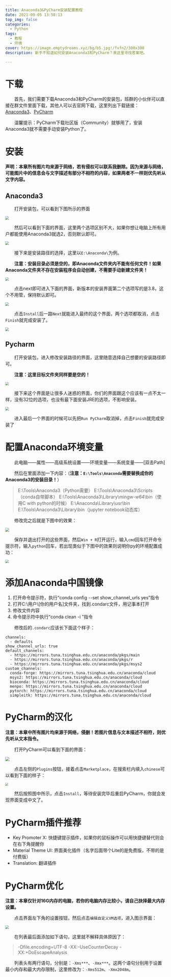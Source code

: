 ```yaml
---
title: Anaconda3&PyCharm安装配置教程
date: 2021-09-05 13:58:13
top_img: false
categories:
  - Python
tags:
  - 教程
  - 环境
cover: https://image.emptydreams.xyz/bg/b5.jpg!/fxfn2/300x300
description: 新手不知道如何安装Anaconda3和PyCharm？来这里寻找答案吧。

---
```


# 下载

&emsp;&emsp;首先，我们需要下载Anaconda3和PyCharm的安装包，班群的小伙伴可以直接在群文件里面下载，其他人可以去官网下载，这里列出下载链接：[Anaconda3](https://www.anaconda.com/products/individual)、[PyCharm](https://www.jetbrains.com/zh-cn/pycharm/download/#section=windows)

&emsp;&emsp;温馨提示：PyCharm下载社区版（Community）就够用了，安装Anaconda3就不需要手动安装Python了。

# 安装

**声明：本章所有图片均来源于网络，若有侵权可以联系我删除。因为来源与网络，可能图片中的信息会与文字描述有部分不相符的内容，如果两者不一样则优先听从文字内容。**

## Anaconda3

&emsp;&emsp;打开安装包，可以看到下图所示的界面

<img src="https://pic1.zhimg.com/v2-1a95c6756d90ce6dd74a9f08f6dd50a8_r.jpg" style="zoom:67%;" />

&emsp;&emsp;然后可以看到下面的界面，这里两个选项区别不大，如果你想让电脑上所有用户都能使用Anaconda3就选2，否则默认即可。

<img src="https://pic2.zhimg.com/v2-29778a46617e491adb554ac5fa5823b1_r.jpg" style="zoom:67%;" />

&emsp;&emsp;接下来是安装路径的选择，这里以`E:\Anaconda\`为例。

&emsp;&emsp;**注意：安装目录必须是空的，即Anaconda文件夹内不能有任何文件！如果Anaconda文件夹不存在安装程序会自动创建，不需要手动新建文件夹！**

<img src="https://pic2.zhimg.com/v2-64590b21362f65132f54d1a597f0c809_r.jpg" style="zoom:67%;" />

&emsp;&emsp;点击next即可进入下面的界面，新版本的安装界面第二个选项写的是3.8，这个不用管，保持默认即可。

<img src="https://pic1.zhimg.com/v2-118a4d294002f24f36b86cb6250b2594_r.jpg" style="zoom:67%;" />

&emsp;&emsp;点击`Install`后一路`Next`就能进入最终的这个界面，两个选项都取消，点击`Finish`就完成安装了。

<img src="https://pic2.zhimg.com/v2-6ed983e8cedf48dc0c0870d3de2c620d_r.jpg" style="zoom:67%;" />

## Pycharm

&emsp;&emsp;打开安装包，进入修改安装路径的界面，这里随意选择自己想要的安装路径即可。

&emsp;&emsp;**注意：这里目标文件夹同样要是空的！**

<img src="https://pic4.zhimg.com/80/v2-8fa2ab72964bc9a979b31d562012e45b_720w.jpg" style="zoom:67%;" />

&emsp;&emsp;接下来这个界面是让很多人迷惑的界面，你们的界面跟这个应该有一点不太一样，没有32位的选项，也没有最下面安装JRE的选项，不影响安装。

<img src="https://pic2.zhimg.com/80/v2-4adeead66fe9a9ac358d2ef6e1984b2d_720w.jpg" style="zoom: 67%;" />

&emsp;&emsp;进入最后一个界面的时候可以先把`Run PyCharm`取消掉，点击`Finish`就完成安装了

# 配置Anaconda环境变量

&emsp;&emsp;此电脑——属性——高级系统设置——环境变量——系统变量——[双击Path]

&emsp;&emsp;然后在里面添加一下内容：（**注意：`E:\Tools\Anaconda`需要替换成你的Anaconda3的安装目录！**）

> E:\Tools\Anaconda3（Python需要）
> E:\Tools\Anaconda3\Scripts（conda自带脚本）
> E:\Tools\Anaconda3\Library\mingw-w64\bin（使用C with python的时候） E:\Anaconda\Library\usr\bin
> E:\Tools\Anaconda3\Library\bin（jupyter notebook动态库）

&emsp;&emsp;修改完之后就是下图中的效果：

<img src="https://cdn.jsdelivr.net/gh/EmptyDreams/resources/py/path.png" style="zoom:73%;" />

&emsp;&emsp;保存并退出打开的这些界面，然后`Win + R`打开运行，输入`cmd`回车打开命令提示符，输入`python`回车，若出现类似于下图中的效果则说明你py的环境配置成功：

<img src="https://cdn.jsdelivr.net/gh/EmptyDreams/resources/py/check.png" style="zoom:67%;" />

# 添加Anaconda中国镜像

<ol>
    <li>打开命令提示符，执行“conda config --set show_channel_urls yes”指令</li>
    <li>打开C:\用户\[你的用户名]文件夹，找到.condarc文件，用记事本打开</li>
    <li>修改文件内容</li>
    <li>命令提示符中执行“conda clean -i ”指令</li>
</ol>


&emsp;&emsp;修改后的`.condarc`应该长下面这个样子：

```
channels:
  - defaults
show_channel_urls: true
default_channels:
  - https://mirrors.tuna.tsinghua.edu.cn/anaconda/pkgs/main
  - https://mirrors.tuna.tsinghua.edu.cn/anaconda/pkgs/r
  - https://mirrors.tuna.tsinghua.edu.cn/anaconda/pkgs/msys2
custom_channels:
  conda-forge: https://mirrors.tuna.tsinghua.edu.cn/anaconda/cloud
  msys2: https://mirrors.tuna.tsinghua.edu.cn/anaconda/cloud
  bioconda: https://mirrors.tuna.tsinghua.edu.cn/anaconda/cloud
  menpo: https://mirrors.tuna.tsinghua.edu.cn/anaconda/cloud
  pytorch: https://mirrors.tuna.tsinghua.edu.cn/anaconda/cloud
  simpleitk: https://mirrors.tuna.tsinghua.edu.cn/anaconda/cloud
```

# PyCharm的汉化

**注意：本章中所有图片均来源于网络，侵删！若图片信息与文本描述不相符，则优先听从文本指令。**

&emsp;&emsp;打开PyCharm可以看到下面的界面：

<img src="https://cdn.jsdelivr.net/gh/EmptyDreams/resources/py/25389123-349af93c05042b76.webp" style="zoom:80%;" />

&emsp;&emsp;点击左侧的`Plugins`按钮，接着点击`Marketplace`，在搜索栏内填入`chinese`可以看到下面的样子：

<img src="https://img-blog.csdnimg.cn/20210304214811945.png?x-oss-process=image/watermark,type_ZmFuZ3poZW5naGVpdGk,shadow_10,text_aHR0cHM6Ly9ibG9nLmNzZG4ubmV0L3FxXzQ0MTExODA1,size_16,color_FFFFFF,t_70#pic_center" style="zoom:59%;" />

&emsp;&emsp;然后按照图中所示，点击`Install`，等待安装完毕后重启PyCharm，你就会发现界面变成中文了。

# PyCharm插件推荐

<ul>
    <li>Key Promoter X: 快捷键提示插件，如果你的鼠标操作可以用快捷键替代则会在右下角提醒你</li>
    <li>Material Theme UI: 界面美化插件（名字后面带个Lite的是免费版，不带的是付费版）</li>
    <li>Translation: 翻译插件</li>
</ul>


# PyCharm优化

**注意：本章仅针对16G内存的电脑，若你的电脑内存比较小，请自己抉择最大内存设置。**

&emsp;&emsp;点击界面左下角的设置按钮，然后点击`编辑自定义VM选项`，进入图示界面：

<img src="https://cdn.jsdelivr.net/gh/EmptyDreams/resources/py/edit.png" style="zoom:67%;" />

&emsp;&emsp;在列表最后面添加如下语句，这里就不解释具体原因了：

>-Dfile.encoding=UTF-8
>-XX:-UseCounterDecay
>-XX:+DoEscapeAnalysis

&emsp;&emsp;列表头有两行语句，分别是：`-Xms***`、`-Xmx***`。这两个语句分别用于设置最小内存和最大内存限制，这里修改为：`-Xms512m`、`-Xmx2048m`。
